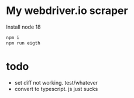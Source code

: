 # My webdriver.io scraper

Install node 18

```sh
npm i
npm run eigth
```

# todo
- set diff not working. test/whatever
- convert to typescript. js just sucks
